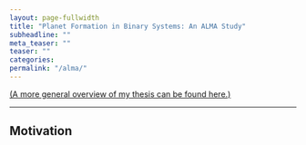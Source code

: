 ```yaml
---
layout: page-fullwidth
title: "Planet Formation in Binary Systems: An ALMA Study"
subheadline: ""
meta_teaser: ""
teaser: ""
categories:
permalink: "/alma/"
---
```

<a href='https://tofflemire.github.io/research/'>(A more general overview of my thesis can be found here.)</a>
<hr>

## Motivation